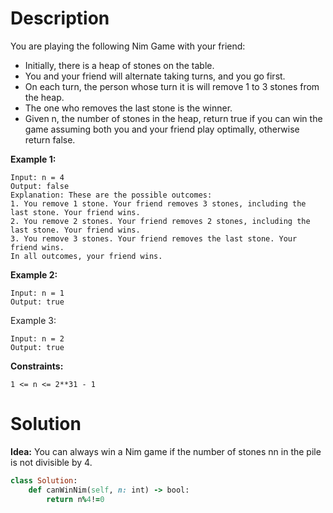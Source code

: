 # Description
You are playing the following Nim Game with your friend:

+ Initially, there is a heap of stones on the table.
+ You and your friend will alternate taking turns, and you go first.
+ On each turn, the person whose turn it is will remove 1 to 3 stones from the heap.
+ The one who removes the last stone is the winner.
+ Given n, the number of stones in the heap, return true if you can win the game assuming both you and your friend play optimally, otherwise return false.

**Example 1:**
```
Input: n = 4
Output: false
Explanation: These are the possible outcomes:
1. You remove 1 stone. Your friend removes 3 stones, including the last stone. Your friend wins.
2. You remove 2 stones. Your friend removes 2 stones, including the last stone. Your friend wins.
3. You remove 3 stones. Your friend removes the last stone. Your friend wins.
In all outcomes, your friend wins.
```
**Example 2:**
```
Input: n = 1
Output: true
```
Example 3:
```
Input: n = 2
Output: true
```
**Constraints:**
```
1 <= n <= 2**31 - 1
```
# Solution
**Idea:**
You can always win a Nim game if the number of stones nn in the pile is not divisible by 4.
```ruby
class Solution:
    def canWinNim(self, n: int) -> bool:
        return n%4!=0
```
